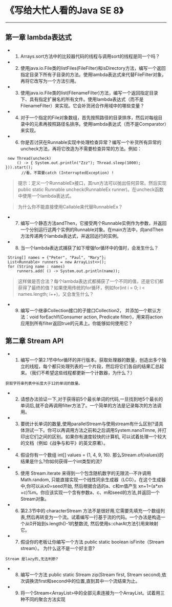 # 《写给大忙人看的Java SE 8》

-------------------------------------

##  第一章  lambda表达式

* 1. Arrays.sort方法中的比较器代码的线程与调用sort的线程是同一个吗？
* 2. 使用java.io.File类的listFiles(FileFilter)和isDirectory方法，编写一个返回指定目录下所有子目录的方法。使用lambda表达式来代替FileFilter对象，再将它改写为一个方法引用。
* 3. 使用java.io.File类的list(FilenameFilter)方法，编写一个返回指定目录下、具有指定扩展名的所有文件。使用lambda表达式（而不是FilenameFilter）来实现。它会补货闭合作用域中的哪些变量？
* 4. 对于一个指定的File对象数组，首先按照路径的目录排序，然后对每组目录中的元素再按照路径名排序。使用lambda表达式（而不是Comparator）来实现。
* 6. 你是否讨厌在Runnable实现中处理检查异常？编写一个补货所有异常的uncheck方法，再将它改造为不需要检查异常的方法。例如：
```
 new Thread(uncheck)
     () -> { System.out.println("Zzz"); Thread.sleep(1000); })).start();
       //看，不需要catch (InterruptedException) !
```
> 提示：定义一个RunnableEx接口，其run方法可以抛出任何异常。然后实现public static Runnable uncheck(RunnableEx runner)。在uncheck函数中使用一个lambda表达式。

> 为什么你不能直接使用Callable<Void>来代替RunnableEx？

* 7. 编写一个静态方法andThen，它接受两个Runnable实例作为参数，并返回一个分别运行这两个实例的Runnable对象。在main方法中，向andThen方法传递两个lambda表达式，并返回运行的实例。
* 8. 当一个lambda表达式捕获了如下增强for循环中的值时，会发生什么？
```
 String[] names = {"Peter", "Paul", "Mary"};
 List<Runnable> runners = new ArrayList<>();
 for (String name : names)
     runners.add( () -> System.out.println(name));
```
> 这样做是否合法？每个lambda表达式都捕获了一个不同的值，还是它们都获得了最终的值？如果使用传统的for循环，例如for(int i = 0; i < names.length; i++)，又会发生什么？

* 9. 编写一个继承Collection接口的子接口Collection2， 并添加一个默认方法：void forEachIf(Consumer<T> action, Predicate<T> filter)，用来将action应用到所有filter返回true的元素上。你能够如何使用它？

## 第二章  Stream API
* 1. 编写一个第2.1节中for循环的并行版本。获取处理器的数量，创造出多个独立的线程，每个都只处理列表的一个片段，然后将它们各自的结果汇总起来。（我们不希望这些线程都更新一个计数器，为什么？）
```
获取字符串列表中长度大于12的单词的数量。
```
* 2. 请想办法验证一下,对于获得前5个最长单词的代码,一旦找到地5个最长的单词后,就不会再调用filter方法了。一个简单的方法是记录每次的方法调用。
* 3. 要统计长单词的数量,使用parallelStream与使用stream有什么区别?请具体测试一下。你可以再调用方法之前和之后调用System.nanoTimne, 并打印出它们之间的区别。如果你有速度较快的计算机,
可以试着处理一个较大的文档（例如《战争与和平》的英文原著）。
* 4. 假设你有一个数组 int[] values = {1, 4, 9, 16}. 那么Stream.of(values)的结果是什么?你如何获得一个int类型的流?
* 5. 使用 Stream.iterate 来得到一个包含随机数字的无限流--不许调用 Math.random, 只能直接实现一个线性同余生成器（LCG）。在这个生成器中,你可以从x0=seed开始, 然后根据合适的a、c和m值产生
 xn+1=(a*xn +c)%m。你应该实现一个含有参数a、c、m和seed的方法,并返回一个Stream<Long>对象。
* 6. 第2.3节中的 characterStream 方法不是很好用,它需要先填充一个数组列表,然后再转变为一个流。试着编写一行基于流的代码。一个办法是构造一个从0开始到s.length()-1的整数流,
然后使用s::charAt方法引用来映射它。
* 7. 假设你的老板让你编写一个方法 public static <T> boolean isFinite（Stream<T> stream）。 为什么这不是一个好主意?
```
Stream 是lazy的,无法判断?
```
* 8. 编写一个方法 public static <T> Stream<T> zip(Stream<T> first, Stream<T> second),依次调换流first和second中的位置,直到其中一个流结束为止。
* 9. 将一个Stream<ArrayList<T>>中的全部元素连接为一个ArrayList<T>。试着用三种不同的聚合方法实现